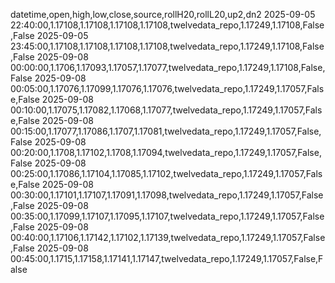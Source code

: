 datetime,open,high,low,close,source,rollH20,rollL20,up2,dn2
2025-09-05 22:40:00,1.17108,1.17108,1.17108,1.17108,twelvedata_repo,1.17249,1.17108,False,False
2025-09-05 23:45:00,1.17108,1.17108,1.17108,1.17108,twelvedata_repo,1.17249,1.17108,False,False
2025-09-08 00:00:00,1.1706,1.17093,1.17057,1.17077,twelvedata_repo,1.17249,1.17108,False,False
2025-09-08 00:05:00,1.17076,1.17099,1.17076,1.17076,twelvedata_repo,1.17249,1.17057,False,False
2025-09-08 00:10:00,1.17075,1.17082,1.17068,1.17077,twelvedata_repo,1.17249,1.17057,False,False
2025-09-08 00:15:00,1.17077,1.17086,1.1707,1.17081,twelvedata_repo,1.17249,1.17057,False,False
2025-09-08 00:20:00,1.1708,1.17102,1.1708,1.17094,twelvedata_repo,1.17249,1.17057,False,False
2025-09-08 00:25:00,1.17086,1.17104,1.17085,1.17102,twelvedata_repo,1.17249,1.17057,False,False
2025-09-08 00:30:00,1.17101,1.17107,1.17091,1.17098,twelvedata_repo,1.17249,1.17057,False,False
2025-09-08 00:35:00,1.17099,1.17107,1.17095,1.17107,twelvedata_repo,1.17249,1.17057,False,False
2025-09-08 00:40:00,1.17106,1.17142,1.17102,1.17139,twelvedata_repo,1.17249,1.17057,False,False
2025-09-08 00:45:00,1.1715,1.17158,1.17141,1.17147,twelvedata_repo,1.17249,1.17057,False,False
